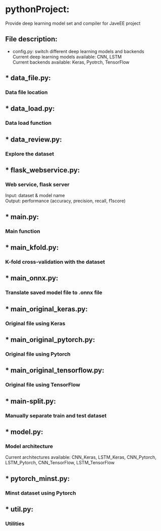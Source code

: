 # pythonProject: 
Provide deep learning model set and compiler for JaveEE project

## File description:

* config.py: switch different deep learning models and backends   
Current deep learning models available: CNN, LSTM  
Current backends available: Keras, Pyotrch, TensorFlow

## * data_file.py: 
### Data file location

## * data_load.py: 
### Data load function

## * data_review.py:
### Explore the dataset

## * flask_webservice.py: 
### Web service, flask server
Input: dataset & model name  
Output: performance (accuracy, precision, recall, f1score)

## * main.py: 
### Main function

## * main_kfold.py: 
### K-fold cross-validation with the dataset

## * main_onnx.py: 
### Translate saved model file to .onnx file

## * main_original_keras.py: 
### Original file using Keras

## * main_original_pytorch.py: 
### Original file using Pytorch

## * main_original_tensorflow.py: 
### Original file using TensorFlow

## * main-split.py: 
### Manually separate train and test dataset

## * model.py: 
### Model architecture
Current architectures available: CNN_Keras, LSTM_Keras, CNN_Pytorch, LSTM_Pytorch, CNN_TensorFlow, LSTM_TensorFlow

## * pytorch_minst.py: 
### Minst dataset using Pytorch

## * util.py: 
### Utilities
